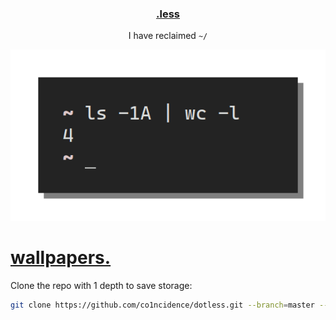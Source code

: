 <h3 align="center"><a href="https://co1ncidence.github.io/rices/">.less</a></h3>
<p align="center">I have reclaimed <code>~/</code></p>

<p align="center"

![img](screenshots/home.png)

</p>

<h1><a href="https://postimg.cc/gallery/MxW3J1t">wallpapers.</a></h1>

Clone the repo with 1 depth to save storage:
```sh
git clone https://github.com/co1ncidence/dotless.git --branch=master --depth 1
```
